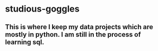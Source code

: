 # studious-goggles
## This is where I keep my data projects which are mostly in python. I am still in the process of learning sql. 
